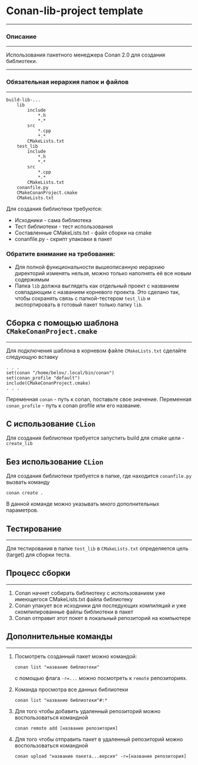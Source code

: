 # Conan-lib-project template
___
### Описание
___
Использования пакетного менеджера Conan 2.0 для создания библиотеки.
___

### Обязательная иерархия папок и файлов
___
```
build-lib-...
    lib
        include
            *.h
            *.*
        src
            *.cpp
            *.*
        CMakeLists.txt
    test_lib
        include
            *.h
            *.*
        src
            *.cpp
            *.*
        CMakeLists.txt
    conanfile.py
    CMakeConanProject.cmake
    CMakeLists.txt
```
Для создания библиотеки требуются:
+ Исходники - сама библиотека
+ Тест библиотеки - тест использования
+ Составленные CMakeLists.txt - файл сборки на cmake
+ conanfile.py - скрипт упаковки в пакет

### Обратите внимание на требования:
+ Для полной функциональности вышеописанную иерархию директорий изменять нельзя,
  можно только наполнять её все новым содержимым
+ Папка ```lib``` должна выглядеть как отдельный проект с названием
совпадающим с названием корневого проекта.
Это сделано так, чтобы сохранять связь с папкой-тестером ```test_lib```
и экспортировать в готовый пакет только папку ```lib```.

## Сборка с помощью шаблона ```CMakeConanProject.cmake```
___
Для подключения шаблона в корневом файле ```CMakeLists.txt``` сделайте следующую вставку
```
. . .
set(conan "/home/belov/.local/bin/conan")
set(conan_profile "default")
include(CMakeConanProject.cmake)
. . .
```
Переменная ```conan``` - путь к conan, поставьте свое значение.
Переменная ```conan_profile``` - путь к conan profile или его название.

## C использование ```CLion```
Для создания библиотеки требуется запустить build для cmake цели -
```create_lib```

## Без использование ```CLion```
Для создания библиотеки требуется в папке, где находится ```conanfile.py``` вызвать команду
```
conan create .
```
В данной команде можно указывать много дополнительных параметров.

## Тестирование
___
Для тестирования в папке ```test_lib``` в ```CMakeLists.txt``` определяется цель (target)
для сборки теста.

## Процесс сборки
___
1. Conan начнет собирать библиотеку с использованием уже имеющегося CMakeLists.txt файла библиотеку
2. Conan упакует все исходники для последующих компиляций и уже скомпилированные файлы библиотеки в пакет
3. Conan отправит этот покет в локальный репозиторий на компьютере


## Дополнительные команды
___
1. Посмотреть созданный пакет можно командой:
    ```
    conan list "название библиотеки"
    ```
   с помощью флага ```-r=...``` можно посмотреть к ```remote``` репозиториях.


2. Команда просмотра все данных библиотеки
    ```
    conan list "название библиотеки"#:*
    ```

3. Для того чтобы добавить удаленный репозиторий можно воспользоваться командной
    ```
    conan remote add [название репозитория]
    ```
4. Для того чтобы отправить пакет в удаленный репозиторий можно воспользоваться командной
    ```
    conan upload "название пакета...версия" -r=[название репозитория]
    ```